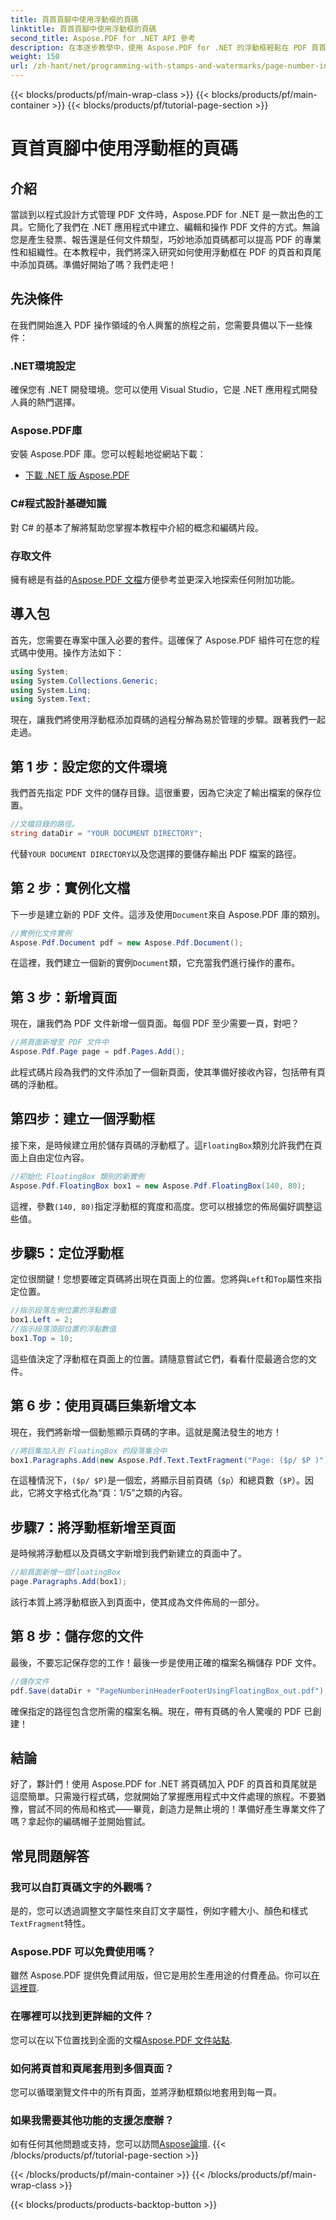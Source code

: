 ```yaml
---
title: 頁首頁腳中使用浮動框的頁碼
linktitle: 頁首頁腳中使用浮動框的頁碼
second_title: Aspose.PDF for .NET API 參考
description: 在本逐步教學中，使用 Aspose.PDF for .NET 的浮動框輕鬆在 PDF 頁首和頁尾中新增頁碼。
weight: 150
url: /zh-hant/net/programming-with-stamps-and-watermarks/page-number-in-header-footer-using-floating-box/
---
```


{{< blocks/products/pf/main-wrap-class >}}
{{< blocks/products/pf/main-container >}}
{{< blocks/products/pf/tutorial-page-section >}}

# 頁首頁腳中使用浮動框的頁碼

## 介紹

當談到以程式設計方式管理 PDF 文件時，Aspose.PDF for .NET 是一款出色的工具。它簡化了我們在 .NET 應用程式中建立、編輯和操作 PDF 文件的方式。無論您是產生發票、報告還是任何文件類型，巧妙地添加頁碼都可以提高 PDF 的專業性和組織性。在本教程中，我們將深入研究如何使用浮動框在 PDF 的頁首和頁尾中添加頁碼。準備好開始了嗎？我們走吧！

## 先決條件

在我們開始進入 PDF 操作領域的令人興奮的旅程之前，您需要具備以下一些條件：

### .NET環境設定
確保您有 .NET 開發環境。您可以使用 Visual Studio，它是 .NET 應用程式開發人員的熱門選擇。

### Aspose.PDF庫
安裝 Aspose.PDF 庫。您可以輕鬆地從網站下載：

- [下載 .NET 版 Aspose.PDF](https://releases.aspose.com/pdf/net/)

### C#程式設計基礎知識
對 C# 的基本了解將幫助您掌握本教程中介紹的概念和編碼片段。

### 存取文件
擁有總是有益的[Aspose.PDF 文檔](https://reference.aspose.com/pdf/net/)方便參考並更深入地探索任何附加功能。

## 導入包

首先，您需要在專案中匯入必要的套件。這確保了 Aspose.PDF 組件可在您的程式碼中使用。操作方法如下：

```csharp
using System;
using System.Collections.Generic;
using System.Linq;
using System.Text;
```

現在，讓我們將使用浮動框添加頁碼的過程分解為易於管理的步驟。跟著我們一起走過。

## 第 1 步：設定您的文件環境

我們首先指定 PDF 文件的儲存目錄。這很重要，因為它決定了輸出檔案的保存位置。

```csharp
//文檔目錄的路徑。
string dataDir = "YOUR DOCUMENT DIRECTORY";
```

代替`YOUR DOCUMENT DIRECTORY`以及您選擇的要儲存輸出 PDF 檔案的路徑。

## 第 2 步：實例化文檔

下一步是建立新的 PDF 文件。這涉及使用`Document`來自 Aspose.PDF 庫的類別。

```csharp
//實例化文件實例
Aspose.Pdf.Document pdf = new Aspose.Pdf.Document();
```
在這裡，我們建立一個新的實例`Document`類，它充當我們進行操作的畫布。

## 第 3 步：新增頁面

現在，讓我們為 PDF 文件新增一個頁面。每個 PDF 至少需要一頁，對吧？

```csharp
//將頁面新增至 PDF 文件中
Aspose.Pdf.Page page = pdf.Pages.Add();
```
此程式碼片段為我們的文件添加了一個新頁面，使其準備好接收內容，包括帶有頁碼的浮動框。

## 第四步：建立一個浮動框

接下來，是時候建立用於儲存頁碼的浮動框了。這`FloatingBox`類別允許我們在頁面上自由定位內容。

```csharp
//初始化 FloatingBox 類別的新實例
Aspose.Pdf.FloatingBox box1 = new Aspose.Pdf.FloatingBox(140, 80);
```
這裡，參數`(140, 80)`指定浮動框的寬度和高度。您可以根據您的佈局偏好調整這些值。

## 步驟5：定位浮動框

定位很關鍵！您想要確定頁碼將出現在頁面上的位置。您將與`Left`和`Top`屬性來指定位置。

```csharp
//指示段落左側位置的浮點數值
box1.Left = 2;
//指示段落頂部位置的浮點數值
box1.Top = 10;
```
這些值決定了浮動框在頁面上的位置。請隨意嘗試它們，看看什麼最適合您的文件。

## 第 6 步：使用頁碼巨集新增文本

現在，我們將新增一個動態顯示頁碼的字串。這就是魔法發生的地方！

```csharp
//將巨集加入到 FloatingBox 的段落集合中
box1.Paragraphs.Add(new Aspose.Pdf.Text.TextFragment("Page: ($p/ $P )"));
```
在這種情況下，`($p/ $P)`是一個宏，將顯示目前頁碼（`$p`）和總頁數（`$P`）。因此，它將文字格式化為“頁：1/5”之類的內容。

## 步驟7：將浮動框新增至頁面

是時候將浮動框以及頁碼文字新增到我們新建立的頁面中了。

```csharp
//給頁面新增一個floatingBox
page.Paragraphs.Add(box1);
```
該行本質上將浮動框嵌入到頁面中，使其成為文件佈局的一部分。 

## 第 8 步：儲存您的文件

最後，不要忘記保存您的工作！最後一步是使用正確的檔案名稱儲存 PDF 文件。

```csharp
//儲存文件
pdf.Save(dataDir + "PageNumberinHeaderFooterUsingFloatingBox_out.pdf");
```
確保指定的路徑包含您所需的檔案名稱。現在，帶有頁碼的令人驚嘆的 PDF 已創建！ 

## 結論

好了，夥計們！使用 Aspose.PDF for .NET 將頁碼加入 PDF 的頁首和頁尾就是這麼簡單。只需幾行程式碼，您就開始了掌握應用程式中文件處理的旅程。不要猶豫，嘗試不同的佈局和格式——畢竟，創造力是無止境的！準備好產生專業文件了嗎？拿起你的編碼帽子並開始嘗試。

## 常見問題解答

### 我可以自訂頁碼文字的外觀嗎？  
是的，您可以透過調整文字屬性來自訂文字屬性，例如字體大小、顏色和樣式`TextFragment`特性。

### Aspose.PDF 可以免費使用嗎？  
雖然 Aspose.PDF 提供免費試用版，但它是用於生產用途的付費產品。你可以[在這裡買](https://purchase.aspose.com/buy).

### 在哪裡可以找到更詳細的文件？  
您可以在以下位置找到全面的文檔[Aspose.PDF 文件站點](https://reference.aspose.com/pdf/net/).

### 如何將頁首和頁尾套用到多個頁面？  
您可以循環瀏覽文件中的所有頁面，並將浮動框類似地套用到每一頁。

### 如果我需要其他功能的支援怎麼辦？  
如有任何其他問題或支持，您可以訪問[Aspose論壇](https://forum.aspose.com/c/pdf/10).
{{< /blocks/products/pf/tutorial-page-section >}}

{{< /blocks/products/pf/main-container >}}
{{< /blocks/products/pf/main-wrap-class >}}

{{< blocks/products/products-backtop-button >}}
